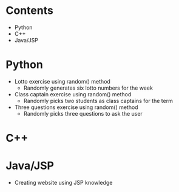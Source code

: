 # Contents
  - Python
  - C++
  - Java/JSP

# Python
  - Lotto exercise using random() method
    - Randomly generates six lotto numbers for the week
  - Class captain exercise using random() method
    - Randomly picks two students as class captains for the term
  - Three questions exercise using random() method
    - Randomly picks three questions to ask the user

# C++

# Java/JSP
  - Creating website using JSP knowledge
